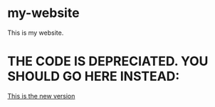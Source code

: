 # my-website
This is my website. 

# THE CODE IS DEPRECIATED. YOU SHOULD GO HERE INSTEAD:
[This is the new version](https://github.com/ipratt-code/ipratt-code.github.io)
